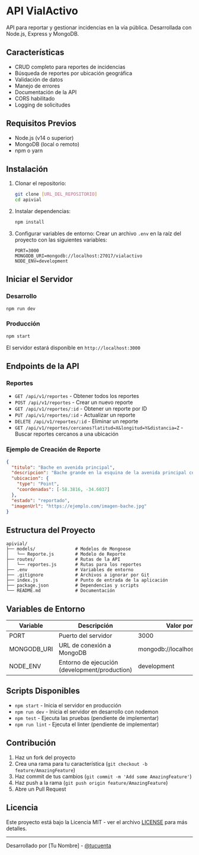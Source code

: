 # API VialActivo

API para reportar y gestionar incidencias en la vía pública. Desarrollada con Node.js, Express y MongoDB.

## Características

- CRUD completo para reportes de incidencias
- Búsqueda de reportes por ubicación geográfica
- Validación de datos
- Manejo de errores
- Documentación de la API
- CORS habilitado
- Logging de solicitudes

## Requisitos Previos

- Node.js (v14 o superior)
- MongoDB (local o remoto)
- npm o yarn

## Instalación

1. Clonar el repositorio:
   ```bash
   git clone [URL_DEL_REPOSITORIO]
   cd apivial
   ```

2. Instalar dependencias:
   ```bash
   npm install
   ```

3. Configurar variables de entorno:
   Crear un archivo `.env` en la raíz del proyecto con las siguientes variables:
   ```
   PORT=3000
   MONGODB_URI=mongodb://localhost:27017/vialactivo
   NODE_ENV=development
   ```

## Iniciar el Servidor

### Desarrollo
```bash
npm run dev
```

### Producción
```bash
npm start
```

El servidor estará disponible en `http://localhost:3000`

## Endpoints de la API

### Reportes

- `GET /api/v1/reportes` - Obtener todos los reportes
- `POST /api/v1/reportes` - Crear un nuevo reporte
- `GET /api/v1/reportes/:id` - Obtener un reporte por ID
- `PUT /api/v1/reportes/:id` - Actualizar un reporte
- `DELETE /api/v1/reportes/:id` - Eliminar un reporte
- `GET /api/v1/reportes/cercanos?latitud=X&longitud=Y&distancia=Z` - Buscar reportes cercanos a una ubicación

### Ejemplo de Creación de Reporte

```json
{
  "titulo": "Bache en avenida principal",
  "descripcion": "Bache grande en la esquina de la avenida principal con calle 5",
  "ubicacion": {
    "type": "Point",
    "coordenadas": [-58.3816, -34.6037]
  },
  "estado": "reportado",
  "imagenUrl": "https://ejemplo.com/imagen-bache.jpg"
}
```

## Estructura del Proyecto

```
apivial/
├── models/               # Modelos de Mongoose
│   └── Reporte.js        # Modelo de Reporte
├── routes/               # Rutas de la API
│   └── reportes.js       # Rutas para los reportes
├── .env                  # Variables de entorno
├── .gitignore            # Archivos a ignorar por Git
├── index.js              # Punto de entrada de la aplicación
├── package.json          # Dependencias y scripts
└── README.md             # Documentación
```

## Variables de Entorno

| Variable      | Descripción                               | Valor por Defecto                  |
|---------------|-------------------------------------------|-----------------------------------|
| PORT          | Puerto del servidor                       | 3000                              |
| MONGODB_URI   | URL de conexión a MongoDB                 | mongodb://localhost:27017/vialactivo |
| NODE_ENV      | Entorno de ejecución (development/production) | development                       |


## Scripts Disponibles

- `npm start` - Inicia el servidor en producción
- `npm run dev` - Inicia el servidor en desarrollo con nodemon
- `npm test` - Ejecuta las pruebas (pendiente de implementar)
- `npm run lint` - Ejecuta el linter (pendiente de implementar)

## Contribución

1. Haz un fork del proyecto
2. Crea una rama para tu característica (`git checkout -b feature/AmazingFeature`)
3. Haz commit de tus cambios (`git commit -m 'Add some AmazingFeature'`)
4. Haz push a la rama (`git push origin feature/AmazingFeature`)
5. Abre un Pull Request

## Licencia

Este proyecto está bajo la Licencia MIT - ver el archivo [LICENSE](LICENSE) para más detalles.

---

Desarrollado por [Tu Nombre] - [@tucuenta](https://github.com/tucuenta)
